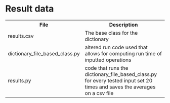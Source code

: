 

# Result data
<table>
  <tr>
    <th>File</th>
    <th>Description</th>
  </tr>
  <tr>
    <td>results.csv</td>
    <td>The base class for the dictionary</td>
  </tr>
  <tr>
    <td>dictionary_file_based_class.py</td>
    <td> altered run code used that allows for computing run time of inputted operations </td>
  </tr>
  <tr>
    <td>results.py</td>
    <td>code that runs the dictionary_file_based_class.py for every tested input set 20 times and saves the averages on a csv file </td>
  </tr>
  
</table>
